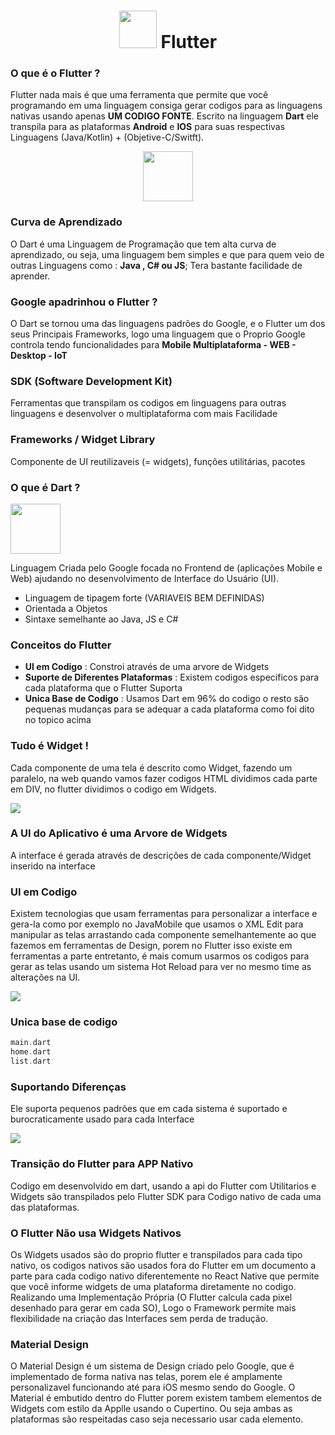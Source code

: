 <h1 align="center"><img src="https://iconape.com/wp-content/files/yb/61798/svg/flutter-logo.svg" height="60px" > Flutter </h1> 


### O que é o Flutter ?
Flutter nada mais é que uma ferramenta que permite que você programando em uma linguagem consiga gerar codigos para as linguagens nativas usando apenas **UM CODIGO FONTE**. Escrito na linguagem **Dart** ele transpila para as plataformas **Android** e **IOS** para suas respectivas Linguagens (Java/Kotlin) + (Objetive-C/Switft).

<p align="center">
<img  src="https://www.kindpng.com/picc/m/329-3292914_android-clipart-ios-android-ios-logo-transparent-hd.png" height="80px" > </p>


### Curva de Aprendizado
O Dart é uma Linguagem de Programação que tem alta curva de aprendizado, ou seja, uma  linguagem bem simples e que para quem veio de outras Linguagens como : **Java , C# ou JS**; Tera bastante facilidade de aprender.

### Google apadrinhou o Flutter ?
O Dart se tornou uma das linguagens padrões do Google, e o Flutter um dos seus Principais Frameworks, logo uma linguagem que o Proprio Google controla tendo funcionalidades para **Mobile Multiplataforma - WEB - Desktop - IoT**

### SDK (Software Development Kit)
Ferramentas que transpilam os codigos em linguagens para outras linguagens e desenvolver o multiplataforma com mais Facilidade

### Frameworks / Widget Library
Componente de UI reutilizaveis (= widgets), funções utilitárias, pacotes

### O que é Dart ?  

<img  src="https://camo.githubusercontent.com/831fcb3aa1e35685a351128ada1c6555843bc0220020b74fbb1a50f7b91b077f/68747470733a2f2f6477676c6f676f2e636f6d2f77702d636f6e74656e742f75706c6f6164732f323031382f30332f446172745f6c6f676f2e706e67" height="80px" > 

Linguagem Criada pelo Google focada no Frontend de (aplicações Mobile e Web) ajudando no desenvolvimento de Interface do Usuário (UI).

- Linguagem de tipagem forte (VARIAVEIS BEM DEFINIDAS)
- Orientada a Objetos 
- Sintaxe semelhante ao Java, JS e C#


### Conceitos do Flutter

- **UI em Codigo** : Constroi através de uma arvore de Widgets
- **Suporte de Diferentes Plataformas** : Existem codigos especificos para cada plataforma que o Flutter Suporta
- **Unica Base de Codigo** : Usamos Dart em 96% do codigo o resto são pequenas mudanças para se adequar a cada plataforma como foi dito no topico acima

### Tudo é Widget !
Cada componente de uma tela é descrito como Widget, fazendo um paralelo, na web quando vamos fazer codigos HTML dividimos cada parte em DIV, no flutter dividimos o codigo em Widgets.

<img  src="https://koenig-media.raywenderlich.com/uploads/2020/09/PlatformAwareWidgets-feature.png" >

### A UI do Aplicativo é uma Arvore de Widgets

A interface é gerada através de descrições de cada componente/Widget inserido na interface

### UI em Codigo
Existem tecnologias que usam ferramentas para personalizar a interface e gera-la como por exemplo no JavaMobile que usamos o XML Edit para manipular as telas arrastando cada componente semelhantemente ao que fazemos em ferramentas de Design, porem no Flutter isso existe em ferramentas a parte entretanto, é mais comum usarmos os codigos para gerar as telas usando um sistema Hot Reload para ver no mesmo time as alterações na UI.

<img  src="https://flutter.axuer.com/assets/tools/android-studio/hot-reload-36252b9c05984443ea5cd1960bab0f4ca904a6dfbe71165af4ed7f1b1c037124.gif" >

### Unica base de codigo 
```dart
main.dart
home.dart
list.dart
```
### Suportando Diferenças 
Ele suporta pequenos padrões que em cada sistema é suportado e burocraticamente usado para cada Interface 

<img  src="https://penji.co/wp-content/uploads/2020/08/Secondary-Menu-1.jpeg" >

### Transição do Flutter para APP Nativo 

Codigo em desenvolvido em dart, usando a api do Flutter com Utilitarios e Widgets são transpilados pelo Flutter SDK para Codigo nativo de cada uma das plataformas.

### O Flutter Não usa Widgets Nativos

Os Widgets usados são do proprio flutter e transpilados para cada tipo nativo, os codigos nativos são usados fora do Flutter em um documento a parte para cada codigo nativo diferentemente no React Native que permite que você informe widgets de uma plataforma diretamente no codigo. Realizando uma Implementação Própria (O Flutter calcula cada pixel desenhado para gerar em cada SO), Logo o Framework permite mais flexibilidade na criação das Interfaces sem perda de tradução.

### Material Design
O Material Design é um sistema de Design criado pelo Google, que é implementado de forma nativa nas telas, porem ele é amplamente personalizavel funcionando até para iOS mesmo sendo do Google. O Material é embutido dentro do Flutter porem existem tambem elementos de Widgets com estilo da Applle usando o Cupertino. Ou seja ambas as plataformas são respeitadas caso seja necessario usar cada elemento.











